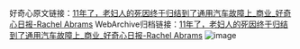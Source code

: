 好奇心原文链接：[11年了，老妇人的死因终于归结到了通用汽车故障上_商业_好奇心日报-Rachel Abrams](https://www.qdaily.com/articles/3476.html)
WebArchive归档链接：[11年了，老妇人的死因终于归结到了通用汽车故障上_商业_好奇心日报-Rachel Abrams](http://web.archive.org/web/20190623152302/https://www.qdaily.com/articles/3476.html)
![image](http://ww3.sinaimg.cn/large/007d5XDply1g3vb1ixwb4j30u04muu0x)